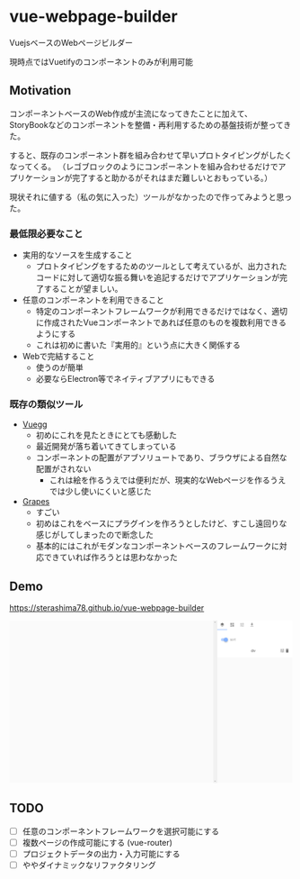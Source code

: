 # vue-webpage-builder

VuejsベースのWebページビルダー

現時点ではVuetifyのコンポーネントのみが利用可能

## Motivation

コンポーネントベースのWeb作成が主流になってきたことに加えて、
StoryBookなどのコンポーネントを整備・再利用するための基盤技術が整ってきた。

すると、既存のコンポーネント群を組み合わせて早いプロトタイピングがしたくなってくる。
（レゴブロックのようにコンポーネントを組み合わせるだけでアプリケーションが完了すると助かるがそれはまだ難しいとおもっている。）

現状それに値する（私の気に入った）ツールがなかったので作ってみようと思った。

### 最低限必要なこと

- 実用的なソースを生成すること
  - プロトタイピングをするためのツールとして考えているが、出力されたコードに対して適切な振る舞いを追記するだけでアプリケーションが完了することが望ましい。
- 任意のコンポーネントを利用できること
  - 特定のコンポーネントフレームワークが利用できるだけではなく、適切に作成されたVueコンポーネントであれば任意のものを複数利用できるようにする
  - これは初めに書いた『実用的』という点に大きく関係する
- Webで完結すること
  - 使うのが簡単
  - 必要ならElectron等でネイティブアプリにもできる

### 既存の類似ツール

- [Vuegg](https://github.com/vuegg/vuegg)
  - 初めにこれを見たときにとても感動した
  - 最近開発が落ち着いてきてしまっている
  - コンポーネントの配置がアブソリュートであり、ブラウザによる自然な配置がされない
    - これは絵を作るうえでは便利だが、現実的なWebページを作るうえでは少し使いにくいと感じた
- [Grapes](https://github.com/artf/grapesjs)
  - すごい
  - 初めはこれをベースにプラグインを作ろうとしたけど、すこし遠回りな感じがしてしまったので断念した
  - 基本的にはこれがモダンなコンポーネントベースのフレームワークに対応できていれば作ろうとは思わなかった

## Demo

https://sterashima78.github.io/vue-webpage-builder

![](readme/img.gif)

## TODO

- [ ] 任意のコンポーネントフレームワークを選択可能にする
- [ ] 複数ページの作成可能にする (vue-router)
- [ ] プロジェクトデータの出力・入力可能にする
- [ ] ややダイナミックなリファクタリング